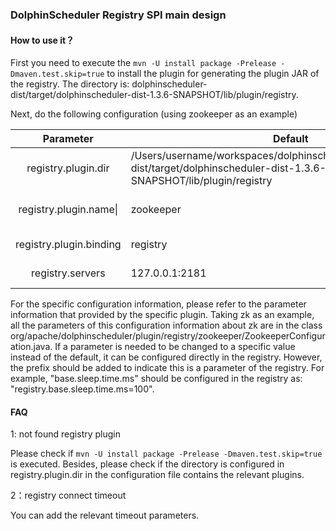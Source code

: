 ### DolphinScheduler Registry SPI main design

#### How to use it？

First you need to execute the `mvn -U install package -Prelease -Dmaven.test.skip=true` to install the plugin for generating the plugin JAR of the registry. The directory is: dolphinscheduler-dist/target/dolphinscheduler-dist-1.3.6-SNAPSHOT/lib/plugin/registry.

Next, do the following configuration (using zookeeper as an example)

|        Parameter        | Default                                                      | Description                              |
| :---------------------: | ------------------------------------------------------------ | ---------------------------------------- |
|   registry.plugin.dir   | /Users/username/workspaces/dolphinscheduler/dolphinscheduler-dist/target/dolphinscheduler-dist-1.3.6-SNAPSHOT/lib/plugin/registry | Registration Center Plugin Directory     |
| registry.plugin.name\|  | zookeeper                                                    | Registration Center specific plugin name |
| registry.plugin.binding | registry                                                     | Dolphinscheduler plugin category         |
|    registry.servers     | 127.0.0.1:2181                                               | ZK connection address                    |

For the specific configuration information, please refer to the parameter information that provided by the specific plugin. Taking zk as an example, all the parameters of this configuration information about zk are in the class org/apache/dolphinscheduler/plugin/registry/zookeeper/ZookeeperConfiguration.java. If a parameter is needed to be changed to a specific value instead of the default, it can be configured directly in the registry. However, the prefix should be added to indicate this is a parameter of the registry. For example, "base.sleep.time.ms" should be configured in the registry as: "registry.base.sleep.time.ms=100".

#### FAQ

1: not found registry plugin

Please check if `mvn -U install package -Prelease -Dmaven.test.skip=true` is executed. Besides, please check if the directory is configured in registry.plugin.dir in the configuration file contains the relevant plugins.

2：registry connect timeout

You can add the relevant timeout parameters.
